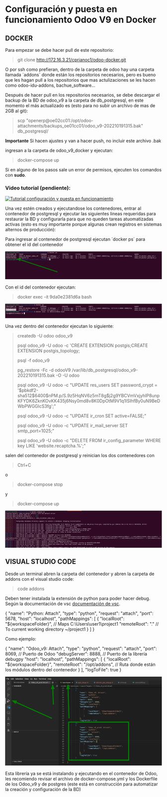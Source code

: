 # Configuración y puesta en funcionamiento Odoo V9 en Docker

## DOCKER

Para empezar se debe hacer pull de este repositorio:
>git clone http://172.16.3.21/cprianoc1/odoo-docker.git

O por ssh como prefieran, dentro de la carpeta de odoo hay una carpeta llamada ´addons´ donde están los repositorios necesarios, pero es bueno que les hagan pull a los repositorios que mas actulizaciones se les hacen como odoo-idu-addons, bachue_software...

Después de hacer pull en los repositorios necesarios, se debe descargar el backup de la BD de odoo_v9 a la carpeta de db_postgresql, en este momento el más actualizado es (esto para no subir un archivo de mas de 2GB al git):

>scp "openerp@oe02cc01:/opt/odoo-attachments/backups_oe01cc01/odoo_v9-202210191315.bak" db_postgresql/

**Importante** Si hacen ajustes y van a hacer push, no incluir este archivo .bak

ingresan a la carpeta de odoo_v9_docker y ejecutan:
>docker-compose up

Si en alguno de los pasos sale un error de permisos, ejecuten los comandos con **sudo**.

### Video tutorial (pendiente):
[![Tutorial configuración y puesta en funcionamiento](https://img.youtube.com/vi/YOUTUBE_VIDEO_ID_HERE/0.jpg)](https://www.youtube.com/watch?v=YOUTUBE_VIDEO_ID_HERE)

Una vez estén creados y ejecutandose los contenedores, entrar al contenedor de postgresql y ejecutar las siguientes lineas requeridas para restaurar la BD y configurarla para que no queden tareas atuomatizadas activas (esto es muy importante porque algunas crean registros en sistemas alternos de producción):

Para ingresar al contenedor de postgresql ejecutan ´docker ps´ para obtener el id del contenedor

![Identificar los contenedores!](img/identificar_contenedor_postgresql.png "Identificar los contenedores")

Con el id del contenedor ejecutan:
>docker exec -it 9da0e2381d6a bash

![Ingresar al contenedor de postgres!](img/ingresar_contenedor_postgresql.png "Ingresar al contenedor de postgres")


Una vez dentro del contenedor ejecutan lo siguiente:

>
>
> createdb -U odoo odoo_v9
>
> psql odoo_v9 -U odoo -c 'CREATE EXTENSION postgis;CREATE EXTENSION postgis_topology;
>
> psql -f  odoo_v9
>
> pg_restore -Fc -d odooV9 /var/lib/db_postgresql/odoo_v9-202210191315.bak -O -U odoo
>
>psql odoo_v9 -U odoo -c "UPDATE res_users SET password_crypt = '\$pbkdf2-sha512\$6400\$nPM.p/S.9z5HqNV6z5mT8g\$j2g9YBCVmVxjyhIP8unpKFYDK6ZknKOvKK435j6Nsy0md8v8K0DpOtM9V1q1ISIhfBy0uN9BeDWbPWGGlcS3fg';"
>
>psql odoo_v9 -U odoo -c "UPDATE ir_cron SET active=FALSE;"
>
>psql odoo_v9 -U odoo -c "UPDATE ir_mail_server SET smtp_port=1025;"
>
>psql odoo_v9 -U odoo -c "DELETE FROM ir_config_parameter WHERE key LIKE 'website.recaptcha.%';"


salen del contenedor de postgresql y reinician los dos contenedores con

> Ctrl+C

o

> docker-compose stop

y

> docker-compose up


![Subir los contenedores!](img/correr_contenedores.png "Subir los contenedores")

## VISUAL STUDIO CODE

Desde un terminal abren la carpeta del contenedor y abren la carpeta de addons con el visual studio code:

> code addons

Deben tener instalada la extensión de python para poder hacer debug.
Según la documentación de vsc [documentación de vsc](https://code.visualstudio.com/docs/python/debugging#_remote-script-debugging-with-ssh).


>
 {
  "name": "Python: Attach",
  "type": "python",
  "request": "attach",
  "port": 5678,
  "host": "localhost",
  "pathMappings": [
    {
      "localRoot": "${workspaceFolder}", // Maps C:\Users\user1\project1
      "remoteRoot": "." // To current working directory ~/project1
    }
  ]
}


Como ejemplo:

>
{
    "name": "Odoo_v9: Attach",
    "type": "python",
    "request": "attach",
    "port": 8069,           // Puerto de Odoo
    "debugServer": 8888,    // Puerto de la librería debugpy
    "host": "localhost",
    "pathMappings": [
        {
            "localRoot": "${workspaceFolder}",
            "remoteRoot": "/opt/addons",        // Ruta donde están los módulos dentro del contenedor
        }
    ],
    "logToFile": true
}


![Configuración VSC!](img/config_vsc.png "Configuración VSC")

Esta librería ya se está instalando y ejecutando en el contenedor de Odoo, les recomiendo revisar el archivo de docker-compose.yml y los Dockerfile de los Odoo_v9 y de postgres (este está en construcción para automatizar la creación y configuración de la BD)
